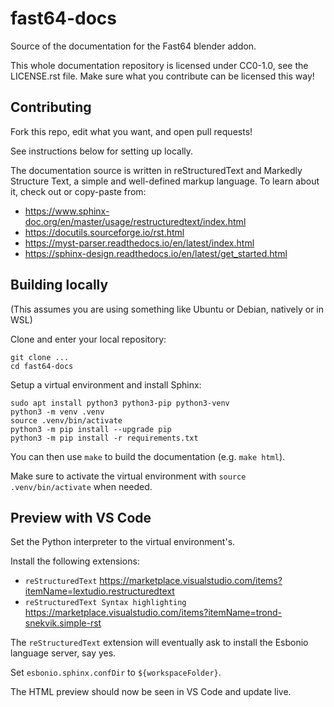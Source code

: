 ﻿# fast64-docs

Source of the documentation for the Fast64 blender addon.

This whole documentation repository is licensed under CC0-1.0, see the LICENSE.rst file. Make sure what you contribute can be licensed this way!

## Contributing

Fork this repo, edit what you want, and open pull requests!

See instructions below for setting up locally.

The documentation source is written in reStructuredText and Markedly Structure Text, a simple and well-defined markup language. To learn about it, check out or copy-paste from:
- https://www.sphinx-doc.org/en/master/usage/restructuredtext/index.html
- https://docutils.sourceforge.io/rst.html
- https://myst-parser.readthedocs.io/en/latest/index.html
- https://sphinx-design.readthedocs.io/en/latest/get_started.html

## Building locally

(This assumes you are using something like Ubuntu or Debian, natively or in WSL)

Clone and enter your local repository:

```
git clone ...
cd fast64-docs
```

Setup a virtual environment and install Sphinx:

```
sudo apt install python3 python3-pip python3-venv
python3 -m venv .venv
source .venv/bin/activate
python3 -m pip install --upgrade pip
python3 -m pip install -r requirements.txt
```

You can then use `make` to build the documentation (e.g. `make html`).

Make sure to activate the virtual environment with `source .venv/bin/activate` when needed.

## Preview with VS Code

Set the Python interpreter to the virtual environment's.

Install the following extensions:
- `reStructuredText` https://marketplace.visualstudio.com/items?itemName=lextudio.restructuredtext
- `reStructuredText Syntax highlighting` https://marketplace.visualstudio.com/items?itemName=trond-snekvik.simple-rst

The `reStructuredText` extension will eventually ask to install the Esbonio language server, say yes.

Set `esbonio.sphinx.confDir` to `${workspaceFolder}`.

The HTML preview should now be seen in VS Code and update live.
